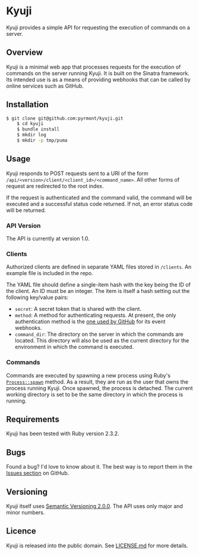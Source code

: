 # Kyuji

Kyuji provides a simple API for requesting the execution of commands on a server.

## Overview

Kyuji is a minimal web app that processes requests for the execution of commands on the server running Kyuji. It is built on the Sinatra framework. Its intended use is as a means of providing webhooks that can be called by online services such as GitHub.

## Installation

```sh
$ git clone git@github.com:pyrmont/kyuji.git
    $ cd kyuji
    $ bundle install
    $ mkdir log
    $ mkdir -p tmp/puma
```

## Usage

Kyuji responds to POST requests sent to a URI of the form `/api/<version>/client/<client_id>/<command_name>`. All other forms of request are redirected to the root index.

If the request is authenticated and the command valid, the command will be executed and a successful status code returned. If not, an error status code will be returned.

### API Version

The API is currently at version 1.0.

### Clients

Authorized clients are defined in separate YAML files stored in `/clients`. An example file is included in the repo.

The YAML file should define a single-item hash with the key being the ID of the client. An ID must be an integer. The item is itself a hash setting out the following key/value pairs:

- `secret`: A secret token that is shared with the client.
- `method`: A method for authenticating requests. At present, the only authentication method is the [one used by GitHub][ghm] for its event webhooks.
- `command_dir`: The directory on the server in which the commands are located. This directory will also be used as the current directory for the environment in which the command is executed.

[ghm]: https://developer.github.com/webhooks/securing/

### Commands

Commands are executed by spawning a new process using Ruby's [`Process::spawn`][rds] method. As a result, they are run as the user that owns the process running Kyuji. Once spawned, the process is detached. The current working directory is set to be the same directory in which the process is running.

[rds]: http://ruby-doc.org/core-2.5.0/Process.html#method-c-spawn

## Requirements

Kyuji has been tested with Ruby version 2.3.2.

## Bugs

Found a bug? I'd love to know about it. The best way is to report them in the [Issues section][ghi] on GitHub.

[ghi]: https://github.com/pyrmont/kyuji/issues

## Versioning

Kyuji itself uses [Semantic Versioning 2.0.0][sv2]. The API uses only major and minor numbers.

[sv2]: http://semver.org/

## Licence

Kyuji is released into the public domain. See [LICENSE.md][lc] for more details.

[lc]: https://github.com/pyrmont/kyuji/blob/master/LICENSE.md
